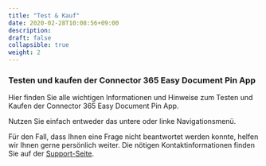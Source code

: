 ```yaml
---
title: "Test & Kauf"
date: 2020-02-28T10:08:56+09:00
description: 
draft: false
collapsible: true
weight: 2
---
```

### Testen und kaufen der Connector 365 Easy Document Pin App

Hier finden Sie alle wichtigen Informationen und Hinweise zum Testen und Kaufen der Connector 365 Easy Document Pin App.

Nutzen Sie einfach entweder das untere oder linke Navigationsmenü.

Für den Fall, dass Ihnen eine Frage nicht beantwortet werden konnte, helfen wir Ihnen gerne persönlich weiter. Die nötigen Kontaktinformationen finden Sie auf der [Support-Seite](de-de/apps/help-and-support/).